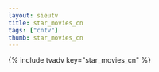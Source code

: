 ```yaml
--- 
layout: sieutv
title: star_movies_cn
tags: ["cntv"]
thumb: star_movies_cn
---
```

{% include tvadv key="star_movies_cn" %}
